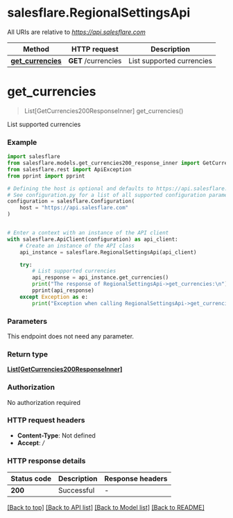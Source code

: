 # salesflare.RegionalSettingsApi

All URIs are relative to *https://api.salesflare.com*

Method | HTTP request | Description
------------- | ------------- | -------------
[**get_currencies**](RegionalSettingsApi.md#get_currencies) | **GET** /currencies | List supported currencies


# **get_currencies**
> List[GetCurrencies200ResponseInner] get_currencies()

List supported currencies

### Example


```python
import salesflare
from salesflare.models.get_currencies200_response_inner import GetCurrencies200ResponseInner
from salesflare.rest import ApiException
from pprint import pprint

# Defining the host is optional and defaults to https://api.salesflare.com
# See configuration.py for a list of all supported configuration parameters.
configuration = salesflare.Configuration(
    host = "https://api.salesflare.com"
)


# Enter a context with an instance of the API client
with salesflare.ApiClient(configuration) as api_client:
    # Create an instance of the API class
    api_instance = salesflare.RegionalSettingsApi(api_client)

    try:
        # List supported currencies
        api_response = api_instance.get_currencies()
        print("The response of RegionalSettingsApi->get_currencies:\n")
        pprint(api_response)
    except Exception as e:
        print("Exception when calling RegionalSettingsApi->get_currencies: %s\n" % e)
```



### Parameters

This endpoint does not need any parameter.

### Return type

[**List[GetCurrencies200ResponseInner]**](GetCurrencies200ResponseInner.md)

### Authorization

No authorization required

### HTTP request headers

 - **Content-Type**: Not defined
 - **Accept**: */*

### HTTP response details

| Status code | Description | Response headers |
|-------------|-------------|------------------|
**200** | Successful |  -  |

[[Back to top]](#) [[Back to API list]](../README.md#documentation-for-api-endpoints) [[Back to Model list]](../README.md#documentation-for-models) [[Back to README]](../README.md)

